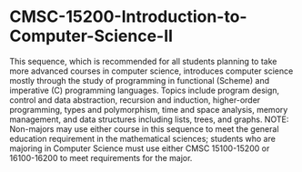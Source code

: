 # CMSC-15200-Introduction-to-Computer-Science-II
This sequence, which is recommended for all students planning to take more advanced courses in computer science, introduces computer science mostly through the study of programming in functional (Scheme) and imperative (C) programming languages. Topics include program design, control and data abstraction, recursion and induction, higher-order programming, types and polymorphism, time and space analysis, memory management, and data structures including lists, trees, and graphs. NOTE: Non-majors may use either course in this sequence to meet the general education requirement in the mathematical sciences; students who are majoring in Computer Science must use either CMSC 15100-15200 or 16100-16200 to meet requirements for the major.